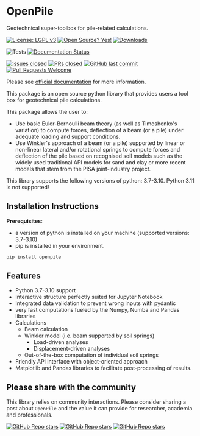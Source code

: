 # OpenPile

Geotechnical super-toolbox for pile-related calculations.

<!-- [![Python Support](https://img.shields.io/pypi/pyversions/openpile.svg)](https://pypi.org/project/openpile/) -->
[![License: LGPL v3](https://img.shields.io/badge/License-GPL%20v3-blue.svg)](https://www.gnu.org/licenses/gpl-3.0)
[![Open Source? Yes!](https://badgen.net/badge/Open%20Source%20%3F/Yes%21/blue?icon=github)](https://github.com/Naereen/badges/)
[![Downloads](https://static.pepy.tech/badge/openpile)](https://pepy.tech/project/openpile)

![Tests](https://github.com/TchilDill/openpile/actions/workflows/Test.yml/badge.svg) 
[![Documentation Status](https://readthedocs.org/projects/openpile/badge/?version=latest)](https://openpile.readthedocs.io/en/latest/?badge=latest)


[![issues closed](https://img.shields.io/github/issues-closed/TchilDill/openpile)](https://github.com/TchilDill/openpile/issues)
[![PRs closed](https://img.shields.io/github/issues-pr-closed/TchilDill/openpile)](https://github.com/TchilDill/openpile/pulls)
[![GitHub last commit](https://img.shields.io/github/last-commit/TchilDill/openpile)](https://github.com/TchilDill/openpile/commits/master)
[![Pull Requests Welcome](https://img.shields.io/badge/PRs-welcome-brightgreen.svg?style=flat)](http://makeapullrequest.com)


Please see [official documentation](https://openpile.readthedocs.io/en/latest/) for more information.

This package is an open source python library that provides users a tool box for geotechnical pile
calculations.

This package allows the user to:

* Use basic Euler-Bernoulli beam theory (as well as Timoshenko's variation) to compute 
  forces, deflection of a beam (or a pile) under adequate loading and 
  support conditions.
* Use Winkler's approach of a beam (or a pile) supported by linear or non-linear lateral and/or 
  rotational springs to compute forces and deflection of the pile based on recognised 
  soil models such as the widely used traditional API models for sand and clay or more recent models that stem from 
  the PISA joint-industry project.

This library supports the following versions of python: 3.7-3.10.
Python 3.11 is not supported!

## Installation Instructions

**Prerequisites**:

* a version of python is installed on your machine (supported versions: 3.7-3.10)
* pip is installed in your environment.

```bash
pip install openpile
```

## Features

 * Python 3.7-3.10 support
 * Interactive structure perfectly suited for Jupyter Notebook 
 * Integrated data validation to prevent wrong inputs with pydantic
 * very fast computations fueled by the Numpy, Numba and Pandas libraries
 * Calculations
   * Beam calculation
   * Winkler model (i.e. beam supported by soil springs)
     * Load-driven analyses
     * Displacement-driven analyses 
   * Out-of-the-box computation of individual soil springs
   <!-- * Axial capacity calculations via integration -->
 * Friendly API interface with object-oriented approach
 * Matplotlib and Pandas libraries to facilitate post-processing of results. 

 ## Please share with the community

This library relies on community interactions. Please consider sharing a post about `OpenPile` and the value it can provide for researcher, academia and professionals.

[![GitHub Repo stars](https://img.shields.io/badge/share%20on-reddit-red?logo=reddit)](https://reddit.com/submit?url=https://github.com/TchilDill/openpile&title=openpile)
[![GitHub Repo stars](https://img.shields.io/badge/share%20on-twitter-03A9F4?logo=twitter)](https://twitter.com/share?url=https://github.com/TchilDill/openpile&t=openpile)
[![GitHub Repo stars](https://img.shields.io/badge/share%20on-linkedin-3949AB?logo=linkedin)](https://www.linkedin.com/shareArticle?url=https://github.com/TchilDill/openpile&title=openpile)
